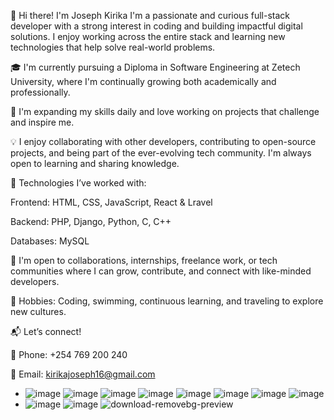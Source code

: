 👋 Hi there! I'm Joseph Kirika
I'm a passionate and curious full-stack developer with a strong interest in coding and building impactful digital solutions. I enjoy working across the entire stack and learning new technologies that help solve real-world problems.

🎓 I'm currently pursuing a Diploma in Software Engineering at Zetech University, where I'm continually growing both academically and professionally.

🌱 I'm expanding my skills daily and love working on projects that challenge and inspire me.

💡 I enjoy collaborating with other developers, contributing to open-source projects, and being part of the ever-evolving tech community. I'm always open to learning and sharing knowledge.

🔧 Technologies I’ve worked with:

Frontend: HTML, CSS, JavaScript, React & Lravel

Backend: PHP, Django, Python, C, C++

Databases: MySQL

🎯 I'm open to collaborations, internships, freelance work, or tech communities where I can grow, contribute, and connect with like-minded developers.

🧠 Hobbies: Coding, swimming, continuous learning, and traveling to explore new cultures.

📬 Let’s connect!

📱 Phone: +254 769 200 240

📧 Email: kirikajoseph16@gmail.com


-  ![image](https://github.com/mkenyah/mkenyah/assets/127150104/7f09388b-95e4-4d9a-8533-d7f16f08f80a)  ![image](https://github.com/mkenyah/mkenyah/assets/127150104/8248d402-c91c-48a4-97ba-2399aa1093e4) ![image](https://github.com/mkenyah/mkenyah/assets/127150104/8763dd7e-6139-468b-9df6-3c00ef83def8) ![image](https://github.com/mkenyah/mkenyah/assets/127150104/e320afb9-a544-49d6-998e-996e883ec5ff) ![image](https://github.com/mkenyah/mkenyah/assets/127150104/0b5e44a3-c48e-4145-a6c8-216929b2b575) ![image](https://github.com/mkenyah/mkenyah/assets/127150104/3391af97-d9d6-4d9e-8f17-85c82cf4ea93) ![image](https://github.com/mkenyah/mkenyah/assets/127150104/146f7ed1-3ba1-47dd-93e8-827b9a36c254) ![image](https://github.com/mkenyah/mkenyah/assets/127150104/da20e77a-25f3-42a5-9d29-c301fef07eb8)
-  ![image](https://github.com/user-attachments/assets/21cd7750-1983-45fa-897e-eb03060e507b)
![image](https://github.com/user-attachments/assets/f1dd17af-9c8b-467c-bb89-73f60d7d4d05)
![download-removebg-preview](https://github.com/user-attachments/assets/f3a9520a-6a80-4029-b538-8ca3bb50d44f)




 






